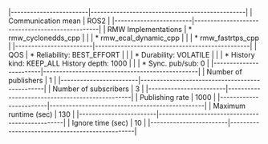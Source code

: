 |------------------------|------------------------------------------------|
| Communication mean     | ROS2                                           |
|------------------------|------------------------------------------------|
| RMW Implementations    | * rmw_cyclonedds_cpp                           |
|                        | * rmw_ecal_dynamic_cpp                         |
|                        | * rmw_fastrtps_cpp                             |
|------------------------|------------------------------------------------|
| QOS                    | * Reliability: BEST_EFFORT                     |
|                        | * Durability: VOLATILE                         |
|                        | * History kind: KEEP_ALL History depth: 1000   |
|                        | * Sync. pub/sub: 0                             |
|------------------------|------------------------------------------------|
| Number of publishers   | 1                                              |
|------------------------|------------------------------------------------|
| Number of subscribers  | 3                                              |
|------------------------|------------------------------------------------|
| Publishing rate        | 1000                                           |
|------------------------|------------------------------------------------|
| Maximum runtime (sec)  | 130                                            |
|------------------------|------------------------------------------------|
| Ignore time (sec)      | 10                                             |
|------------------------|------------------------------------------------|

